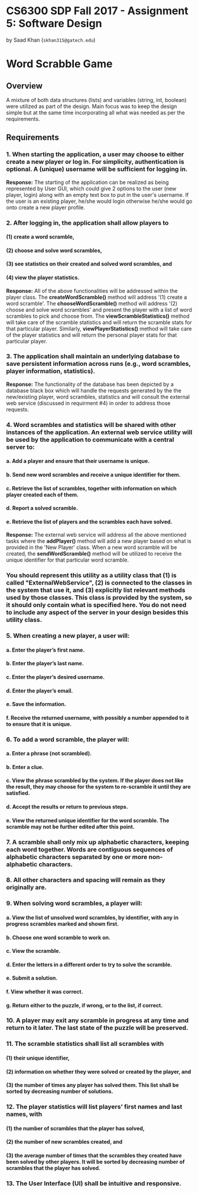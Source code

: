 # CS6300 SDP Fall 2017 - Assignment 5: Software Design
by Saad Khan (```skhan315@gatech.edu```)

# Word Scrabble Game

## Overview

A mixture of both data structures (lists) and variables (string, int, boolean) were utilized as part of the design. Main focus was to keep the design simple but at the same time incorporating all what was needed as per the requirements.

## Requirements

### 1. When starting the application, a user may choose to either create a new player or log in.  For simplicity, authentication is optional.  A (unique) username will be sufficient for logging in.

**Response:** The starting of the application can be realized as being represented by User GUI, which could give 2 options to the user (new player, login) along with an empty text box to put in the user's username. If the user is an existing player, he/she would login otherwise he/she would go onto create a new player profile.

### 2. After logging in, the application shall allow players to 

#### (1) create a word scramble,

#### (2) choose and solve word scrambles,

#### (3) see statistics on their created and solved word scrambles, and

#### (4) view the player statistics.

**Response:** All of the above functionalities will be addressed within the player class. The **createWordScramble()** method will address '(1) create a word scramble'. The **chooseWordScramble()** method will address '(2) choose and solve word scrambles' and present the player with a list of word scrambles to pick and choose from. The **viewScrambleStatistics()** method will take care of the scramble statistics and will return the scramble stats for that particular player. Similarly, **viewPlayerStatistics()** method will take care of the player statistics and will return the personal player stats for that particular player.

### 3. The application shall maintain an underlying database to save persistent information across runs (e.g., word scrambles, player information, statistics).

**Response:** The functionality of the database has been depicted by a database black box which will handle the requests generated by the the new/existing player, word scrambles, statistics and will consult the external web service (discussed in requirment #4) in order to address those requests.

### 4. Word scrambles and statistics will be shared with other instances of the application. An external web service utility will be used by the application to communicate with a central server to:

#### a. Add a player and ensure that their username is unique.

#### b. Send new word scrambles and receive a unique identifier for them.

#### c. Retrieve the list of scrambles, together with information on which player created each of them. 

#### d. Report a solved scramble.

#### e. Retrieve the list of players and the scrambles each have solved.

**Response:** The external web service will address all the above mentioned tasks where the **addPlayer()** method will add a new player based on what is provided in the 'New Player' class. When a new word scramble will be created, the **sendWordScramble()** method will be utilized to receive the unique identifier for that particular word scramble.

### You should represent this utility as a utility class that (1) is called "ExternalWebService", (2) is connected to the classes in the system that use it, and (3) explicitly list relevant methods used by those classes. This class is provided by the system, so it should only contain what is specified here. You do not need to include any aspect of the server in your design besides this utility class.


### 5. When creating a new player, a user will:

#### a. Enter the player’s first name.

#### b. Enter the player’s last name.

#### c. Enter the player’s desired username.

#### d. Enter the player’s email.  

#### e. Save the information.

#### f. Receive the returned username, with possibly a number appended to it to ensure that it is unique.

### 6. To add a word scramble, the player will:

#### a. Enter a phrase (not scrambled).

#### b. Enter a clue. 

#### c. View the phrase scrambled by the system. If the player does not like the result, they may choose for the system to re-scramble it until they are satisfied.

#### d. Accept the results or return to previous steps.

#### e. View the returned unique identifier for the word scramble. The scramble may not be further edited after this point.

### 7. A scramble shall only mix up alphabetic characters, keeping each word together. Words are contiguous sequences of alphabetic characters separated by one or more non-alphabetic characters.

### 8. All other characters and spacing will remain as they originally are.

### 9. When solving word scrambles, a player will:

#### a. View the list of unsolved word scrambles, by identifier, with any in progress scrambles marked and shown first.

#### b. Choose one word scramble to work on.

#### c. View the scramble.

#### d. Enter the letters in a different order to try to solve the scramble.

#### e. Submit a solution.

#### f. View whether it was correct.

#### g. Return either to the puzzle, if wrong, or to the list, if correct.

### 10. A player may exit any scramble in progress at any time and return to it later.  The last state of the puzzle will be preserved.

### 11. The scramble statistics shall list all scrambles with

#### (1) their unique identifier,

#### (2) information on whether they were solved or created by the player, and

#### (3) the number of times any player has solved them. This list shall be sorted by decreasing number of solutions.

### 12. The player statistics will list players’ first names and last names, with

#### (1) the number of scrambles that the player has solved,

#### (2) the number of new scrambles created, and

#### (3) the average number of times that the scrambles they created have been solved by other players.  It will be sorted by decreasing number of scrambles that the player has solved.

### 13. The User Interface (UI) shall be intuitive and responsive.

